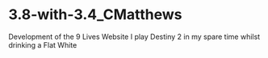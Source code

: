 # 3.8-with-3.4_CMatthews
Development of the 9 Lives Website
I play Destiny 2 in my spare time whilst drinking a Flat White
